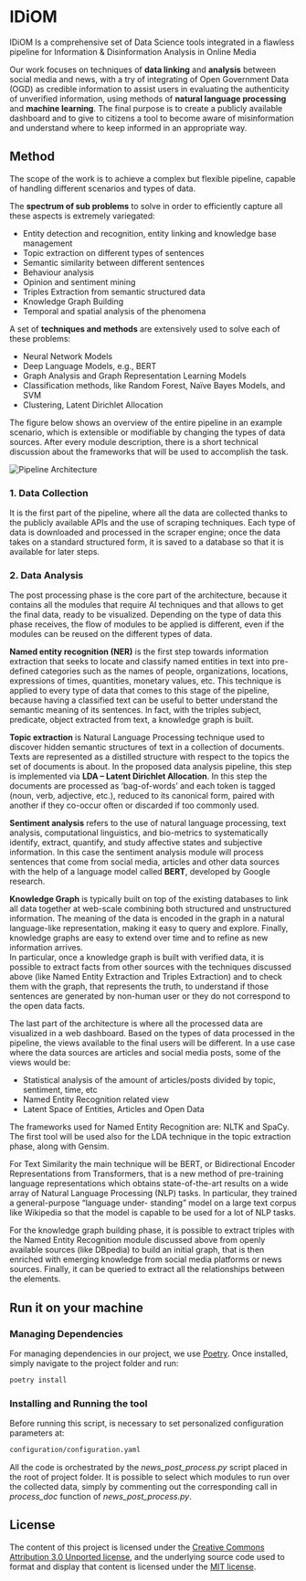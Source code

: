 
# IDiOM

  

IDiOM Is a comprehensive set of Data Science tools integrated in a flawless pipeline for Information &amp; Disinformation Analysis in Online Media

Our work focuses on techniques of **data linking** and **analysis** between social media and news, with a try of integrating of Open Government Data (OGD) as credible information to assist users in evaluating the authenticity of unverified information, using methods of **natural language processing** and **machine learning**. The final purpose is to create a publicly available dashboard and to give to citizens a tool to become aware of misinformation and understand where to keep informed in an appropriate way.

## Method

The scope of the work is to achieve a complex but flexible pipeline, capable of handling different scenarios and types of data.

The **spectrum of sub problems** to solve in order to efficiently capture all these aspects is extremely variegated:

- Entity detection and recognition, entity linking and knowledge base management
- Topic extraction on different types of sentences  
- Semantic similarity between different sentences  
- Behaviour analysis
- Opinion and sentiment mining
- Triples Extraction from semantic structured data
- Knowledge Graph Building
- Temporal and spatial analysis of the phenomena  

A set of **techniques and methods** are extensively used to solve each of these problems:

- Neural Network Models  
- Deep Language Models, e.g., BERT  
- Graph Analysis and Graph Representation Learning Models  
- Classification methods, like Random Forest, Naïve Bayes Models, and SVM
- Clustering, Latent Dirichlet Allocation

The figure below shows an overview of the entire pipeline in an example scenario, which is extensible or modifiable by changing the types of data sources. After every module description, there is a short technical discussion about the frameworks that will be used to accomplish the task.

![Pipeline Architecture](https://github.com/DataSciencePolimi/IDiOM/blob/main/architecture.jpg?raw=true)


### 1. Data Collection
It is the first part of the pipeline, where all the data are collected thanks to the publicly available APIs and the use of scraping techniques. Each type of data is downloaded and processed in the scraper engine; once the data takes on a standard structured form, it is saved to a database so that it is available for later steps.

### 2. Data Analysis
The post processing phase is the core part of the architecture, because it contains all the modules that require AI techniques and that allows to get the final data, ready to be visualized. Depending on the type of data this phase receives, the flow of modules to be applied is different, even if the modules can be reused on the different types of data.

**Named entity recognition (NER)** is the first step towards information extraction that seeks to locate and classify named entities in text into pre-defined categories such as the names of people, organizations, locations, expressions of times, quantities, monetary values, etc. This technique is applied to every type of data that comes to this stage of the pipeline, because having a classified text can be useful to better understand the semantic meaning of its sentences. In fact, with the triples subject, predicate, object extracted from text, a knowledge graph is built.

**Topic extraction** is Natural Language Processing technique used to discover hidden semantic structures of text in a collection of documents. Texts are represented as a distilled structure with respect to the topics the set of documents is about. In the proposed data analysis pipeline, this step is implemented via **LDA – Latent Dirichlet Allocation**. In this step the documents are processed as ‘bag-of-words’ and each token is tagged (noun, verb, adjective, etc.), reduced to its canonical form, paired with another if they co-occur often or discarded if too commonly used.

**Sentiment analysis** refers to the use of natural language processing, text analysis, computational linguistics, and bio-metrics to systematically identify, extract, quantify, and study affective states and subjective information. In this case the sentiment analysis module will process sentences that come from social media, articles and other data sources with the help of a language model called **BERT**, developed by Google research.

**Knowledge Graph** is typically built on top of the existing databases to link all data together at web-scale combining both structured and unstructured information. The meaning of the data is encoded in the graph in a natural language-like representation, making it easy to query and explore. Finally, knowledge graphs are easy to extend over time and to refine as new information arrives.  
In particular, once a knowledge graph is built with verified data, it is possible to extract facts from other sources with the techniques discussed above (like Named Entity Extraction and Triples Extraction) and to check them with the graph, that represents the truth, to understand if those sentences are generated by non-human user or they do not correspond to the open data facts.

The last part of the architecture is where all the processed data are visualized in a web dashboard. Based on the types of data processed in the pipeline, the views available to the final users will be different. In a use case where the data sources are articles and social media posts, some of the views would be:
- Statistical analysis of the amount of articles/posts divided by topic, sentiment, time, etc
- Named Entity Recognition related view  
- Latent Space of Entities, Articles and Open Data

The frameworks used for Named Entity Recognition are: NLTK and SpaCy. The first tool will be used also for the LDA technique in the topic extraction phase, along with Gensim.

For Text Similarity the main technique will be BERT, or Bidirectional Encoder Representations from Transformers, that is a new method of pre-training language representations which obtains state-of-the-art results on a wide array of Natural Language Processing (NLP) tasks. In particular, they trained a general-purpose “language under- standing” model on a large text corpus like Wikipedia so that the model is capable to be used for a lot of NLP tasks.

For the knowledge graph building phase, it is possible to extract triples with the Named Entity Recognition module discussed above from openly available sources (like DBpedia) to build an initial graph, that is then enriched with emerging knowledge from social media platforms or news sources. Finally, it can be queried to extract all the relationships between the elements.

## Run it on your machine

  

### Managing Dependencies

  

For managing dependencies in our project, we use <a href="https://python-poetry.org/">Poetry</a>.
Once installed, simply navigate to the project folder and run:

```bash
poetry install
```
  

### Installing and Running the tool

Before running this script, is necessary to set personalized configuration parameters at:
```bash
configuration/configuration.yaml
```
All the code is orchestrated by the *news_post_process.py* script placed in the root of project folder. 
It is possible to select which modules to run over the collected data, simply by commenting out the corresponding call in *process_doc* function of *news_post_process.py*.
  

## License

  

The content of this project is licensed under the [Creative Commons Attribution 3.0 Unported license](https://creativecommons.org/licenses/by/3.0/), and the underlying source code used to format and display that content is licensed under the [MIT license](LICENSE.md).
